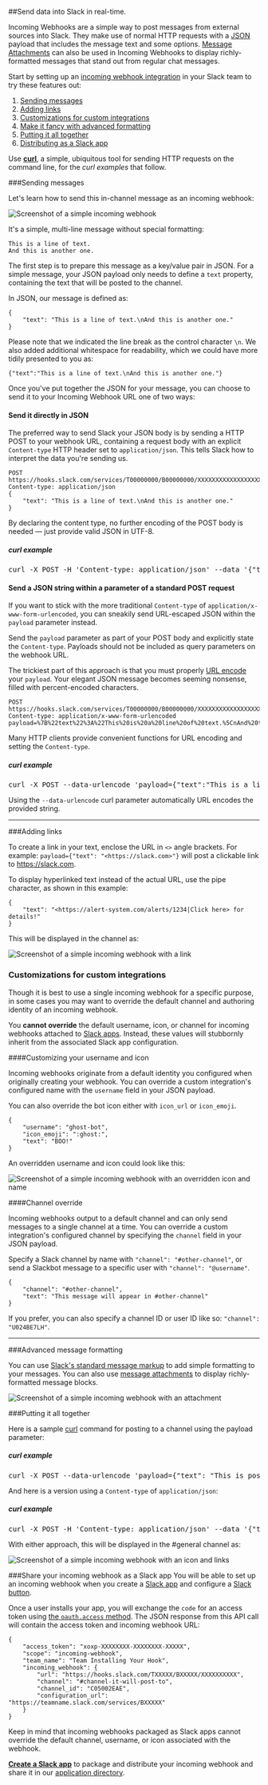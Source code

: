 ##Send data into Slack in real-time.

Incoming Webhooks are a simple way to post messages from external sources into Slack. They make use of normal HTTP requests with a [JSON](https://en.wikipedia.org/wiki/JSON) payload that includes the message text and some options. [Message Attachments](/docs/attachments/) can also be used in Incoming Webhooks to display richly-formatted messages that stand out from regular chat messages.

Start by setting up an [incoming webhook integration](https://my.slack.com/services/new/incoming-webhook/) in your Slack team to try these features out:

1. [Sending messages](#sending_messages)
2. [Adding links](#adding_links)
3. [Customizations for custom integrations](#customizations_for_custom_integrations)
4. [Make it fancy with advanced formatting](#advanced_message_formatting)
5. [Putting it all together](#putting_it_all_together)
6. [Distributing as a Slack app](#share_your_incoming_webhook_as_a_slack_app)

Use [**curl**](http://curl.haxx.se/), a simple, ubiquitous tool for sending HTTP requests on the command line, for the *curl examples* that follow.

###Sending messages

Let's learn how to send this in-channel message as an incoming webhook:

![Screenshot of a simple incoming webhook](/img/api/incoming_simple.png)

It's a simple, multi-line message without special formatting:

    This is a line of text.
    And this is another one.

The first step is to prepare this message as a key/value pair in JSON. For a simple message, your JSON payload only needs to define a `text` property, containing the text that will be posted to the channel.

In JSON, our message is defined as:

    {
        "text": "This is a line of text.\nAnd this is another one."
    }

Please note that we indicated the line break as the control character `\n`. We also added additional whitespace for readability, which we could have more tidily presented to you as:

    {"text":"This is a line of text.\nAnd this is another one."}

Once you've put together the JSON for your message, you can choose to send it to your Incoming Webhook URL one of two ways:

#### Send it directly in JSON

The preferred way to send Slack your JSON body is by sending a HTTP POST to your webhook URL, containing a request body with an explicit `Content-type` HTTP header set to `application/json`. This tells Slack how to interpret the data you're sending us.

    POST https://hooks.slack.com/services/T00000000/B00000000/XXXXXXXXXXXXXXXXXXXXXXXX
    Content-type: application/json
    {
        "text": "This is a line of text.\nAnd this is another one."
    }

By declaring the content type, no further encoding of the POST body is needed &mdash; just provide valid JSON in UTF-8.

<div class="example rounded no_padding">
<h5>curl example <i class="ts_icon ts_icon_code"></i></h5>
<pre class="small code_wrap top_margin">curl -X POST -H 'Content-type: application/json' --data '{"text":"This is a line of text.\nAnd this is another one."}' https://hooks.slack.com/services/T00000000/B00000000/XXXXXXXXXXXXXXXXXXXXXXXX</pre>
</div>

#### Send a JSON string within a parameter of a standard POST request

If you want to stick with the more traditional `Content-type` of `application/x-www-form-urlencoded`, you can sneakily send URL-escaped JSON within the `payload` parameter instead.

Send the `payload` parameter as part of your POST body and explicitly state the `Content-type`. Payloads should not be included as query parameters on the webhook URL.

The trickiest part of this approach is that you must properly [URL encode](https://tools.ietf.org/html/rfc3986) your `payload`. Your elegant JSON message becomes seeming nonsense, filled with percent-encoded characters.

    POST https://hooks.slack.com/services/T00000000/B00000000/XXXXXXXXXXXXXXXXXXXXXXXX
    Content-type: application/x-www-form-urlencoded
    payload=%7B%22text%22%3A%22This%20is%20a%20line%20of%20text.%5CnAnd%20this%20is%20another%20one.%22%7D

Many HTTP clients provide convenient functions for URL encoding and setting the `Content-type`.

<div class="example">
<h5>curl example <i class="ts_icon ts_icon_code"></i></h5>
<pre class="small code_wrap top_margin">curl -X POST --data-urlencode 'payload={"text":"This is a line of text.\nAnd this is another one."}' https://hooks.slack.com/services/T00000000/B00000000/XXXXXXXXXXXXXXXXXXXXXXXX</pre>
</div>

Using the `--data-urlencode` curl parameter automatically URL encodes the provided string.

---

###Adding links

To create a link in your text, enclose the URL in `<>` angle brackets. For example: `payload={"text": "<https://slack.com>"}` will post a clickable link to https://slack.com.

To display hyperlinked text instead of the actual URL, use the pipe character, as shown in this example:

    {
        "text": "<https://alert-system.com/alerts/1234|Click here> for details!"
    }

This will be displayed in the channel as:

![Screenshot of a simple incoming webhook with a link](/img/api/incoming_link.png)

### Customizations for custom integrations

Though it is best to use a single incoming webhook for a specific purpose, in some cases you may want to override the default channel and authoring identity of an incoming webhook.

<p class="alert alert_info"><i class="ts_icon ts_icon_info_circle"></i> You <strong>cannot override</strong> the default username, icon, or channel for incoming webhooks attached to <a href="/slack-apps">Slack apps</a>. Instead, these values will stubbornly inherit from the associated Slack app configuration.</p>

####Customizing your username and icon

Incoming webhooks originate from a default identity you configured when originally creating your webhook. You can override a custom integration's configured name with the `username` field in your JSON payload.

You can also override the bot icon either with `icon_url` or `icon_emoji`.

    {
        "username": "ghost-bot",
        "icon_emoji": ":ghost:",
        "text": "BOO!"
    }

An overridden username and icon could look like this:

![Screenshot of a simple incoming webhook with an overridden icon and name](/img/api/incoming_name_icon.png)

####Channel override

Incoming webhooks output to a default channel and can only send messages to a single channel at a time. You can override a custom integration's configured channel by specifying the `channel` field in your JSON payload.

Specify a Slack channel by name with `"channel": "#other-channel"`, or send a Slackbot message to a specific user with `"channel": "@username"`.

    {
        "channel": "#other-channel",
        "text": "This message will appear in #other-channel"
    }

If you prefer, you can also specify a channel ID or user ID like so: `"channel": "U024BE7LH"`.

---

###Advanced message formatting

You can use [Slack's standard message markup](/docs/formatting) to add simple formatting to your messages. You can also use [message attachments](/docs/attachments) to display richly-formatted message blocks.

![Screenshot of a simple incoming webhook with an attachment](/img/api/attachment_fields.png)

###Putting it all together

Here is a sample [curl](http://curl.haxx.se/) command for posting to a channel using the payload parameter:

<div class="example">
<h5>curl example <i class="ts_icon ts_icon_code"></i></h5>
<pre class="small code_wrap top_margin">curl -X POST --data-urlencode 'payload={"text": "This is posted to <#general> and comes from *monkey-bot*.", "channel": "#general", "username": "monkey-bot", "icon_emoji": ":monkey_face:"}' https://hooks.slack.com/services/T00000000/B00000000/XXXXXXXXXXXXXXXXXXXXXXXX</pre>
</div>

And here is a version using a `Content-type` of `application/json`:

<div class="example">
<h5>curl example <i class="ts_icon ts_icon_code"></i></h5>
<pre class="small code_wrap top_margin">curl -X POST -H 'Content-type: application/json' --data '{"text": "This is posted to <#general> and comes from *monkey-bot*.", "channel": "#general", "username": "monkey-bot", "icon_emoji": ":monkey_face:"}' https://hooks.slack.com/services/T00000000/B00000000/XXXXXXXXXXXXXXXXXXXXXXXX</pre>
</div>

With either approach, this will be displayed in the #general channel as:

![Screenshot of a simple incoming webhook with an icon and links](/img/api/incoming_example.png)

###Share your incoming webhook as a Slack app
You will be able to set up an incoming webhook when you create a [Slack app](/slack-apps) and configure a [Slack button](/docs/slack-button).

Once a user installs your app, you will exchange the `code` for an access token using [the `oauth.access` method](https://api.slack.com/methods/oauth.access). The JSON response from this API call will contain the access token and incoming webhook URL:


    {
        "access_token": "xoxp-XXXXXXXX-XXXXXXXX-XXXXX",
        "scope": "incoming-webhook",
        "team_name": "Team Installing Your Hook",
        "incoming_webhook": {
            "url": "https://hooks.slack.com/TXXXXX/BXXXXX/XXXXXXXXXX",
            "channel": "#channel-it-will-post-to",
            "channel_id": "C05002EAE",
            "configuration_url": "https://teamname.slack.com/services/BXXXXX"
        }
    }

Keep in mind that incoming webhooks packaged as Slack apps cannot override the default channel, username, or icon associated with the webhook.

**[Create a Slack app](/slack-apps)** to package and distribute your incoming webhook and share it in our [application directory](https://slack.com/apps).
